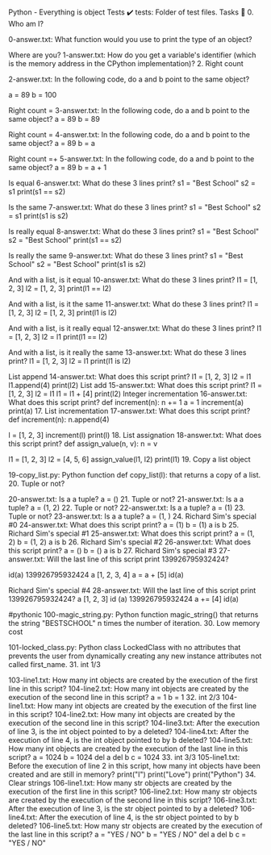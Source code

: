 Python - Everything is object Tests ✔️ tests: Folder of test files. Tasks 📃 0. Who am I?

0-answer.txt: What function would you use to print the type of an object?

Where are you?
1-answer.txt: How do you get a variable's identifier (which is the memory address in the CPython implementation)? 2. Right count

2-answer.txt: In the following code, do a and b point to the same object?

a = 89 b = 100

Right count = 3-answer.txt: In the following code, do a and b point to the same object?
a = 89 b = 89

Right count = 4-answer.txt: In the following code, do a and b point to the same object?
a = 89 b = a

Right count =+ 5-answer.txt: In the following code, do a and b point to the same object?
a = 89 b = a + 1

Is equal 6-answer.txt: What do these 3 lines print?
s1 = "Best School" s2 = s1 print(s1 == s2)

Is the same 7-answer.txt: What do these 3 lines print?
s1 = "Best School" s2 = s1 print(s1 is s2)

Is really equal 8-answer.txt: What do these 3 lines print?
s1 = "Best School" s2 = "Best School" print(s1 == s2)

Is really the same 9-answer.txt: What do these 3 lines print?
s1 = "Best School" s2 = "Best School" print(s1 is s2)

And with a list, is it equal 10-answer.txt: What do these 3 lines print?
l1 = [1, 2, 3] l2 = [1, 2, 3] print(l1 == l2)

And with a list, is it the same 11-answer.txt: What do these 3 lines print?
l1 = [1, 2, 3] l2 = [1, 2, 3] print(l1 is l2)

And with a list, is it really equal 12-answer.txt: What do these 3 lines print?
l1 = [1, 2, 3] l2 = l1 print(l1 == l2)

And with a list, is it really the same 13-answer.txt: What do these 3 lines print?
l1 = [1, 2, 3] l2 = l1 print(l1 is l2)

List append 14-answer.txt: What does this script print? l1 = [1, 2, 3] l2 = l1 l1.append(4) print(l2)
List add 15-answer.txt: What does this script print? l1 = [1, 2, 3] l2 = l1 l1 = l1 + [4] print(l2)
Integer incrementation 16-answer.txt: What does this script print? def increment(n): n += 1
a = 1 increment(a) print(a) 17. List incrementation 17-answer.txt: What does this script print? def increment(n): n.append(4)

l = [1, 2, 3] increment(l) print(l) 18. List assignation 18-answer.txt: What does this script print? def assign_value(n, v): n = v

l1 = [1, 2, 3] l2 = [4, 5, 6] assign_value(l1, l2) print(l1) 19. Copy a list object

19-copy_list.py: Python function def copy_list(l): that returns a copy of a list. 20. Tuple or not?

20-answer.txt: Is a a tuple? a = () 21. Tuple or not? 21-answer.txt: Is a a tuple? a = (1, 2) 22. Tuple or not? 22-answer.txt: Is a a tuple? a = (1) 23. Tuple or not? 23-answer.txt: Is a a tuple? a = (1, ) 24. Richard Sim's special #0 24-answer.txt: What does this script print? a = (1) b = (1) a is b 25. Richard Sim's special #1 25-answer.txt: What does this script print? a = (1, 2) b = (1, 2) a is b 26. Richard Sim's special #2 26-answer.txt: What does this script print? a = () b = () a is b 27. Richard Sim's special #3 27-answer.txt: Will the last line of this script print 139926795932424?

id(a) 139926795932424 a [1, 2, 3, 4] a = a + [5] id(a)

Richard Sim's special #4 28-answer.txt: Will the last line of this script print 139926795932424?
a [1, 2, 3] id (a) 139926795932424 a += [4] id(a)

#pythonic
100-magic_string.py: Python function magic_string() that returns the string "BESTSCHOOL" n times the number of iteration. 30. Low memory cost

101-locked_class.py: Python class LockedClass with no attributes that prevents the user from dynamically creating any new instance attributes not called first_name. 31. int 1/3

103-line1.txt: How many int objects are created by the execution of the first line in this script? 104-line2.txt: How many int objects are created by the execution of the second line in this script? a = 1 b = 1 32. int 2/3 104-line1.txt: How many int objects are created by the execution of the first line in this script? 104-line2.txt: How many int objects are created by the execution of the second line in this script? 104-line3.txt: After the execution of line 3, is the int object pointed to by a deleted? 104-line4.txt: After the execution of line 4, is the int object pointed to by b deleted? 104-line5.txt: How many int objects are created by the execution of the last line in this script? a = 1024 b = 1024 del a del b c = 1024 33. int 3/3 105-line1.txt: Before the execution of line 2 in this script, how many int objects have been created and are still in memory? print("I") print("Love") print("Python") 34. Clear strings 106-line1.txt: How many str objects are created by the execution of the first line in this script? 106-line2.txt: How many str objects are created by the execution of the second line in this script? 106-line3.txt: After the execution of line 3, is the str object pointed to by a deleted? 106-line4.txt: After the execution of line 4, is the str object pointed to by b deleted? 106-line5.txt: How many str objects are created by the execution of the last line in this script? a = "YES / NO" b = "YES / NO" del a del b c = "YES / NO"
